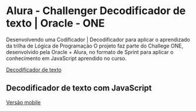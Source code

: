 # Alura - Challenger Decodificador de texto | Oracle - ONE

 Desenvolvendo uma Codificador | Decodificador para aplicar o aprendizado da trilha de Lógica de Programação
O projeto faz parte do Challege ONE, desenvolvido pela Oracle + Alura, no formato de Sprint para aplicar o 
conhecimento em JavaScript aprendido no curso.

[Decodificador de texto](https://challenge-encriptador-de-texto.vercel.app/)

## Decodificador de texto com JavaScript

[Versão mobile](https://i.imgur.com/hfKImYX.png)
